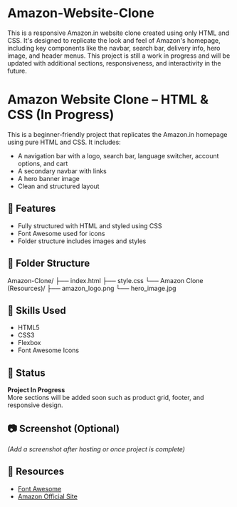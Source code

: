 # Amazon-Website-Clone
This is a responsive Amazon.in website clone created using only HTML and CSS. It's designed to replicate the look and feel of Amazon's homepage, including key components like the navbar, search bar, delivery info, hero image, and header menus. This project is still a work in progress and will be updated with additional sections, responsiveness, and interactivity in the future.

# Amazon Website Clone – HTML & CSS (In Progress)

This is a beginner-friendly project that replicates the Amazon.in homepage using pure HTML and CSS. It includes:
- A navigation bar with a logo, search bar, language switcher, account options, and cart
- A secondary navbar with links
- A hero banner image
- Clean and structured layout

## 🚀 Features
- Fully structured with HTML and styled using CSS
- Font Awesome used for icons
- Folder structure includes images and styles

## 📁 Folder Structure

Amazon-Clone/ 
├── index.html
├── style.css
└── Amazon Clone (Resources)/ ├── amazon_logo.png
└── hero_image.jpg


## 🧠 Skills Used
- HTML5
- CSS3
- Flexbox
- Font Awesome Icons

## 📌 Status
**Project In Progress**  
More sections will be added soon such as product grid, footer, and responsive design.

## 📷 Screenshot (Optional)
*(Add a screenshot after hosting or once project is complete)*

## 📎 Resources
- [Font Awesome](https://fontawesome.com/)
- [Amazon Official Site](https://www.amazon.in/)
